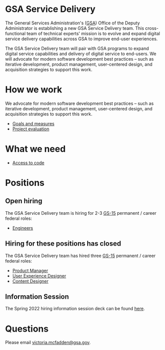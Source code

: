 # GSA Service Delivery

The General Services Administration's ([GSA](https://www.gsa.gov/)) Office of the Deputy Administrator is establishing a new GSA Service Delivery team. This cross-functional team of technical experts' mission is to evolve and expand digital service delivery capabilities across GSA to improve end-user experiences.

The GSA Service Delivery team will pair with GSA programs to expand digital service capabilities and delivery of digital service to end-users. We will advocate for modern software development best practices – such as iterative development, product management, user-centered design, and acquisition strategies to support this work.

# How we work

We advocate for modern software development best practices – such as iterative development, product management, user-centered design, and acquisition strategies to support this work.

- [Goals and measures](Goals_Measures.md)
- [Project evaluation](Project_evaluation.md)

# What we need

- [Access to code](Working_on_Your_Code.md)

# Positions

## Open hiring

The GSA Service Delivery team is hiring for 2-3 [GS-15](https://www.opm.gov/policy-data-oversight/pay-leave/salaries-wages/2022/general-schedule/) permanent / career federal roles:

- [Engineers](team/engineers.md)

## Hiring for these positions has closed

The GSA Service Delivery team has hired three [GS-15](https://www.opm.gov/policy-data-oversight/pay-leave/salaries-wages/2022/general-schedule/) permanent / career federal roles:

- [Product Manager](team/Product_Manager.md)
- [User Experience Designer](team/User_Experience_Designer.md)
- [Content Designer](team/Content_Designer.md)

## Information Session

The Spring 2022 hiring information session deck can be found [here](team/GSA_Service_Delivery_Info_Session.pdf).

# Questions

Please email [victoria.mcfadden@gsa.gov](mailto:victoria.mcfadden@gsa.gov).

